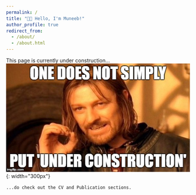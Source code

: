 ```yaml
---
permalink: /
title: "👋🏼 Hello, I'm Muneeb!"
author_profile: true
redirect_from: 
  - /about/
  - /about.html
---
```


This page is currently under construction...
![Under Construction](/images/under_construction.jpg){: width="300px"}

    ...do check out the CV and Publication sections. 
